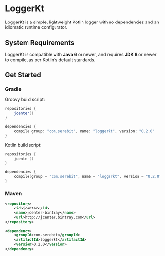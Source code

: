 # LoggerKt

LoggerKt is a simple, lightweight Kotlin logger with no dependencies and an idiomatic runtime configurator. 

## System Requirements
LoggerKt is compatible with **Java 6** or newer, and requires **JDK 8** or newer to compile, as per Kotlin's default standards.

## Get Started
### Gradle
Groovy build script: 

```gradle
repositories {
    jcenter()
}

dependencies {
    compile group: "com.serebit", name: "loggerkt", version: "0.2.0"
}
```
Kotlin build script: 

```kotlin
repositories {
    jcenter()
}

dependencies {
    compile(group = "com.serebit", name = "loggerkt", version = "0.2.0")
}
```
### Maven
```xml
<repository>
    <id>jcenter</id>
    <name>jcenter-bintray</name>
    <url>http://jcenter.bintray.com</url>
</repository>
```
```xml
<dependency>
    <groupId>com.serebit</groupId>
    <artifactId>loggerkt</artifactId>
    <version>0.2.0</version>
</dependency>
```
